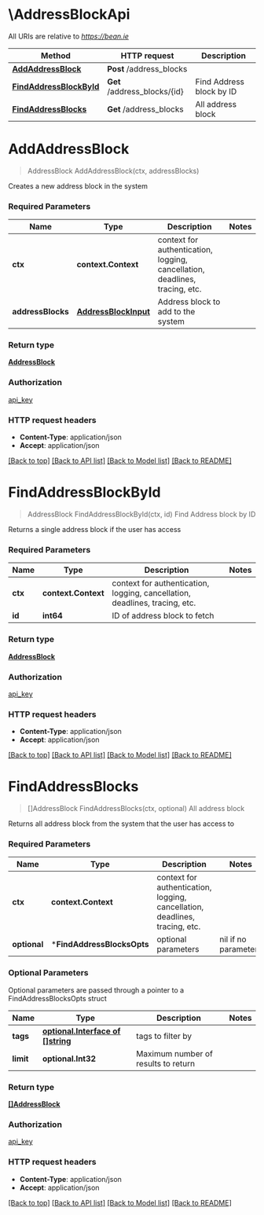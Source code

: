 # \AddressBlockApi

All URIs are relative to *https://bean.ie*

Method | HTTP request | Description
------------- | ------------- | -------------
[**AddAddressBlock**](AddressBlockApi.md#AddAddressBlock) | **Post** /address_blocks | 
[**FindAddressBlockById**](AddressBlockApi.md#FindAddressBlockById) | **Get** /address_blocks/{id} | Find Address block by ID
[**FindAddressBlocks**](AddressBlockApi.md#FindAddressBlocks) | **Get** /address_blocks | All address block


# **AddAddressBlock**
> AddressBlock AddAddressBlock(ctx, addressBlocks)


Creates a new address block in the system

### Required Parameters

Name | Type | Description  | Notes
------------- | ------------- | ------------- | -------------
 **ctx** | **context.Context** | context for authentication, logging, cancellation, deadlines, tracing, etc.
  **addressBlocks** | [**AddressBlockInput**](AddressBlockInput.md)| Address block to add to the system | 

### Return type

[**AddressBlock**](AddressBlock.md)

### Authorization

[api_key](../README.md#api_key)

### HTTP request headers

 - **Content-Type**: application/json
 - **Accept**: application/json

[[Back to top]](#) [[Back to API list]](../README.md#documentation-for-api-endpoints) [[Back to Model list]](../README.md#documentation-for-models) [[Back to README]](../README.md)

# **FindAddressBlockById**
> AddressBlock FindAddressBlockById(ctx, id)
Find Address block by ID

Returns a single address block if the user has access

### Required Parameters

Name | Type | Description  | Notes
------------- | ------------- | ------------- | -------------
 **ctx** | **context.Context** | context for authentication, logging, cancellation, deadlines, tracing, etc.
  **id** | **int64**| ID of address block to fetch | 

### Return type

[**AddressBlock**](AddressBlock.md)

### Authorization

[api_key](../README.md#api_key)

### HTTP request headers

 - **Content-Type**: application/json
 - **Accept**: application/json

[[Back to top]](#) [[Back to API list]](../README.md#documentation-for-api-endpoints) [[Back to Model list]](../README.md#documentation-for-models) [[Back to README]](../README.md)

# **FindAddressBlocks**
> []AddressBlock FindAddressBlocks(ctx, optional)
All address block

Returns all address block from the system that the user has access to

### Required Parameters

Name | Type | Description  | Notes
------------- | ------------- | ------------- | -------------
 **ctx** | **context.Context** | context for authentication, logging, cancellation, deadlines, tracing, etc.
 **optional** | ***FindAddressBlocksOpts** | optional parameters | nil if no parameters

### Optional Parameters
Optional parameters are passed through a pointer to a FindAddressBlocksOpts struct

Name | Type | Description  | Notes
------------- | ------------- | ------------- | -------------
 **tags** | [**optional.Interface of []string**](string.md)| tags to filter by | 
 **limit** | **optional.Int32**| Maximum number of results to return | 

### Return type

[**[]AddressBlock**](AddressBlock.md)

### Authorization

[api_key](../README.md#api_key)

### HTTP request headers

 - **Content-Type**: application/json
 - **Accept**: application/json

[[Back to top]](#) [[Back to API list]](../README.md#documentation-for-api-endpoints) [[Back to Model list]](../README.md#documentation-for-models) [[Back to README]](../README.md)

